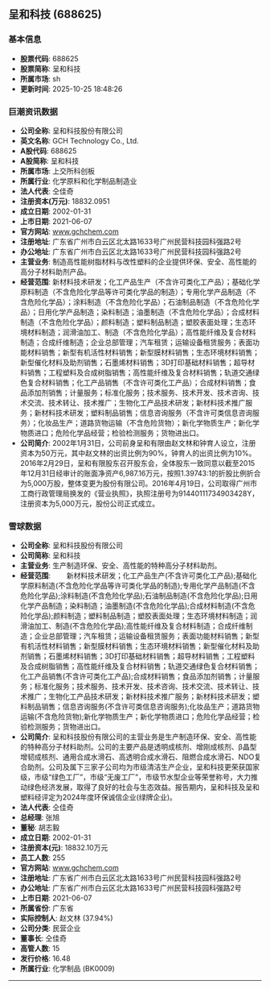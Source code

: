 ## 呈和科技 (688625)

### 基本信息

- **股票代码**: 688625
- **股票简称**: 呈和科技
- **所属市场**: sh
- **更新时间**: 2025-10-25 18:48:26

### 巨潮资讯数据

- **公司全称**: 呈和科技股份有限公司
- **英文名称**: GCH Technology Co., Ltd.
- **A股代码**: 688625
- **A股简称**: 呈和科技
- **所属市场**: 上交所科创板
- **所属行业**: 化学原料和化学制品制造业
- **法人代表**: 仝佳奇
- **注册资本(万元)**: 18832.0951
- **成立日期**: 2002-01-31
- **上市日期**: 2021-06-07
- **官方网站**: www.gchchem.com
- **注册地址**: 广东省广州市白云区北太路1633号广州民营科技园科强路2号
- **办公地址**: 广东省广州市白云区北太路1633号广州民营科技园科强路2号
- **主营业务**: 制造高性能树脂材料与改性塑料的企业提供环保、安全、高性能的高分子材料助剂产品。
- **经营范围**: 新材料技术研发；化工产品生产（不含许可类化工产品）；基础化学原料制造（不含危险化学品等许可类化学品的制造）；专用化学产品制造（不含危险化学品）；涂料制造（不含危险化学品）；石油制品制造（不含危险化学品）；日用化学产品制造；染料制造；油墨制造（不含危险化学品）；合成材料制造（不含危险化学品）；颜料制造；塑料制品制造；塑胶表面处理；生态环境材料制造；润滑油加工、制造（不含危险化学品）；高性能纤维及复合材料制造；合成纤维制造；企业总部管理；汽车租赁；运输设备租赁服务；表面功能材料销售；新型有机活性材料销售；新型膜材料销售；生态环境材料销售；新型催化材料及助剂销售；石墨烯材料销售；3D打印基础材料销售；超导材料销售；工程塑料及合成树脂销售；高性能纤维及复合材料销售；轨道交通绿色复合材料销售；化工产品销售（不含许可类化工产品）；合成材料销售；食品添加剂销售；计量服务；标准化服务；技术服务、技术开发、技术咨询、技术交流、技术转让、技术推广；生物化工产品技术研发；新材料技术推广服务；新材料技术研发；塑料制品销售；信息咨询服务（不含许可类信息咨询服务）；化妆品生产；道路货物运输（不含危险货物）；新化学物质生产；新化学物质进口；危险化学品经营；检验检测服务；货物进出口。
- **公司简介**: 2002年1月31日，公司前身呈和有限由赵文林和钟育人设立，注册资本为50万元，其中赵文林的出资比例为90%，钟育人的出资比例为10%。2016年2月29日，呈和有限股东召开股东会，全体股东一致同意以截至2015年12月31日经审计的账面净资产6,987.16万元，按照1.39743:1的折股比例折合为5,000万股，整体变更为股份有限公司。2016年4月19日，公司取得广州市工商行政管理局换发的《营业执照》，执照注册号为91440111734903428Y，注册资本为5,000万元，股份公司正式成立。

### 雪球数据

- **公司全称**: 呈和科技股份有限公司
- **公司简称**: 呈和科技
- **主营业务**: 生产制造环保、安全、高性能的特种高分子材料助剂。
- **经营范围**: 　　新材料技术研发；化工产品生产(不含许可类化工产品);基础化学原料制造(不含危险化学品等许可类化学品的制造);专用化学产品制造(不含危险化学品);涂料制造(不含危险化学品);石油制品制造(不含危险化学品);日用化学产品制造；染料制造；油墨制造(不含危险化学品);合成材料制造(不含危险化学品);颜料制造；塑料制品制造；塑胶表面处理；生态环境材料制造；润滑油加工、制造(不含危险化学品);高性能纤维及复合材料制造；合成纤维制造；企业总部管理；汽车租赁；运输设备租赁服务；表面功能材料销售；新型有机活性材料销售；新型膜材料销售；生态环境材料销售；新型催化材料及助剂销售；石墨烯材料销售；3D打印基础材料销售；超导材料销售；工程塑料及合成树脂销售；高性能纤维及复合材料销售；轨道交通绿色复合材料销售；化工产品销售(不含许可类化工产品);合成材料销售；食品添加剂销售；计量服务；标准化服务；技术服务、技术开发、技术咨询、技术交流、技术转让、技术推广；生物化工产品技术研发；新材料技术推广服务；新材料技术研发；塑料制品销售；信息咨询服务(不含许可类信息咨询服务);化妆品生产；道路货物运输(不含危险货物);新化学物质生产；新化学物质进口；危险化学品经营；检验检测服务；货物进出口。
- **公司简介**: 呈和科技股份有限公司的主营业务是生产制造环保、安全、高性能的特种高分子材料助剂。公司的主要产品是透明成核剂、增刚成核剂、β晶型增韧成核剂、通用合成水滑石、高透明合成水滑石、阻燃合成水滑石、NDO复合助剂。公司及属下三家子公司均为市级清洁生产企业，呈和科技更荣获国家级，市级“绿色工厂”，市级“无废工厂”，市级节水型企业等荣誉称号，大力推动绿色经济发展，取得了良好的社会与生态效益。报告期内，呈和科技及呈和塑料经评定为2024年度环保诚信企业(绿牌企业)。
- **法人代表**: 仝佳奇
- **总经理**: 张旭
- **董秘**: 胡志毅
- **成立日期**: 2002-01-31
- **注册资本(元)**: 18832.10万元
- **员工人数**: 255
- **官方网站**: www.gchchem.com
- **注册地址**: 广东省广州市白云区北太路1633号广州民营科技园科强路2号
- **办公地址**: 广东省广州市白云区北太路1633号广州民营科技园科强路2号
- **上市日期**: 2021-06-07
- **所属省份**: 广东省
- **实际控制人**: 赵文林 (37.94%)
- **公司分类**: 民营企业
- **董事长**: 仝佳奇
- **高管人数**: 15
- **发行价格**: 16.48
- **所属行业**: 化学制品 (BK0009)

---